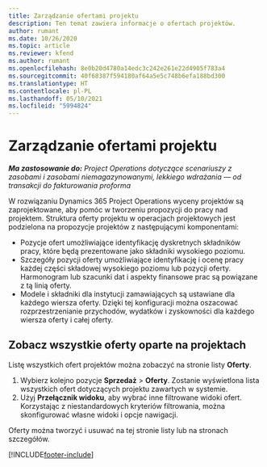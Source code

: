 ```yaml
---
title: Zarządzanie ofertami projektu
description: Ten temat zawiera informacje o ofertach projektów.
author: rumant
ms.date: 10/26/2020
ms.topic: article
ms.reviewer: kfend
ms.author: rumant
ms.openlocfilehash: 8e0b20d4780a14edc3c242e261e22d4905f783a4
ms.sourcegitcommit: 40f68387f594180af64a5e5c748b6efa188bd300
ms.translationtype: HT
ms.contentlocale: pl-PL
ms.lasthandoff: 05/10/2021
ms.locfileid: "5994824"
---
```

# <a name="manage-project-quotes"></a>Zarządzanie ofertami projektu

_**Ma zastosowanie do:** Project Operations dotyczące scenariuszy z zasobami i zasobami niemagazynowanymi, lekkiego wdrażania — od transakcji do fakturowania proforma_

W rozwiązaniu Dynamics 365 Project Operations wyceny projektów są zaprojektowane, aby pomóc w tworzeniu propozycji do pracy nad projektem. Struktura oferty projektu w operacjach projektowych jest podzielona na propozycje projektów z następującymi komponentami:

  - Pozycje ofert umożliwiające identyfikację dyskretnych składników pracy, które będą prezentowane jako składniki wysokiego poziomu.
  - Szczegóły pozycji oferty umożliwiające identyfikację i ocenę pracy każdej części składowej wysokiego poziomu lub pozycji oferty. Harmonogram lub szacunki dat i aspekty finansowe prac są powiązane z tą linią oferty.
  - Modele i składniki dla instytucji zamawiających są ustawiane dla każdego wiersza oferty. Dzięki tej konfiguracji można oszacować rozprzestrzenianie przychodów, wydatków i zyskowności dla każdego wiersza oferty i całej oferty.

## <a name="view-all-project-based-quotes"></a>Zobacz wszystkie oferty oparte na projektach

Listę wszystkich ofert projektów można zobaczyć na stronie listy **Oferty**. 

1. Wybierz kolejno pozycje **Sprzedaż** > **Oferty**. Zostanie wyświetlona lista wszystkich ofert dotyczących projektu zawartych w systemie. 
2. Użyj **Przełącznik widoku**, aby wybrać inne filtrowane widoki ofert. Korzystając z niestandardowych kryteriów filtrowania, można skonfigurować własne widoki i opcje nawigacji.

Oferty można tworzyć i usuwać na tej stronie listy lub na stronach szczegółów.


[!INCLUDE[footer-include](../../includes/footer-banner.md)]